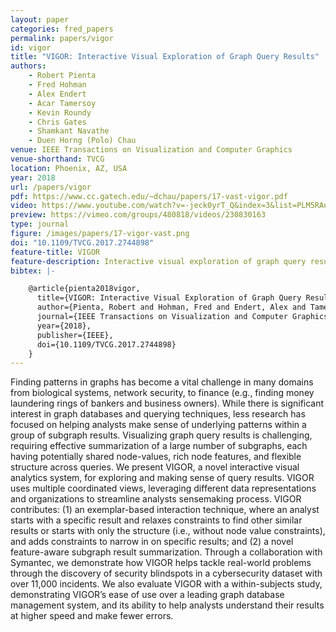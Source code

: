```yaml
---
layout: paper
categories: fred_papers
permalink: papers/vigor
id: vigor
title: "VIGOR: Interactive Visual Exploration of Graph Query Results"
authors: 
    - Robert Pienta
    - Fred Hohman
    - Alex Endert
    - Acar Tamersoy
    - Kevin Roundy
    - Chris Gates
    - Shamkant Navathe
    - Duen Horng (Polo) Chau
venue: IEEE Transactions on Visualization and Computer Graphics
venue-shorthand: TVCG
location: Phoenix, AZ, USA
year: 2018
url: /papers/vigor
pdf: https://www.cc.gatech.edu/~dchau/papers/17-vast-vigor.pdf
video: https://www.youtube.com/watch?v=-jeck0yrT_Q&index=3&list=PLM5RAudXfaumbXG2vOk1eFMHY3rkPCRNR
preview: https://vimeo.com/groups/480818/videos/230830163
type: journal
figure: /images/papers/17-vigor-vast.png
doi: "10.1109/TVCG.2017.2744898"
feature-title: VIGOR
feature-description: Interactive visual exploration of graph query results
bibtex: |-

    @article{pienta2018vigor,
      title={VIGOR: Interactive Visual Exploration of Graph Query Results},
      author={Pienta, Robert and Hohman, Fred and Endert, Alex and Tamersoy, Acar and Roundy, Kevin and Gates, Chris and Navathe, Shamkant and Chau, Duen Horng},
      journal={IEEE Transactions on Visualization and Computer Graphics (TVCG)},
      year={2018},
      publisher={IEEE},
      doi={10.1109/TVCG.2017.2744898}
    }
---
```


Finding patterns in graphs has become a vital challenge in many domains from biological systems, network security, to finance (e.g., finding money laundering rings of bankers and business owners).
While there is significant interest in graph databases and querying techniques, less research has focused on helping analysts make sense of underlying patterns within a group of subgraph results.
Visualizing graph query results is challenging, requiring effective summarization of a large number of subgraphs, each having potentially shared node-values, rich node features, and flexible structure across queries.
We present VIGOR, a novel interactive visual analytics system, for exploring and making sense of query results.
VIGOR uses multiple coordinated views, leveraging different data representations and organizations to streamline analysts sensemaking process.
VIGOR contributes: (1) an exemplar-based interaction technique, where an analyst starts with a specific result and relaxes constraints to find other similar results or starts with only the structure (i.e., without node value constraints), and adds constraints to narrow in on specific results; and (2) a novel feature-aware subgraph result summarization.
Through a collaboration with Symantec, we demonstrate how VIGOR helps tackle real-world problems through the discovery of security blindspots in a cybersecurity dataset with over 11,000 incidents.
We also evaluate VIGOR with a within-subjects study, demonstrating VIGOR’s ease of use over a leading graph database management system, and its ability to help analysts understand their results at higher speed and make fewer errors.
